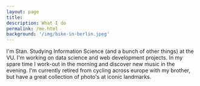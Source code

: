 ```yaml
---
layout: page
title: 
description: What I do
permalink: /me.html
background: '/img/bike-in-berlin.jpeg'
---
```


I'm Stan. Studying Information Science (and a bunch of other things) at the VU. I'm working on data science and web development projects. In my spare time I work-out in the morning and discover new music in the evening. I'm currently retired from cycling across europe with my brother, but have a great collection of photo's at iconic landmarks. 


<style>
    /* ensure image is not to dark on main page */
header.masthead .overlay {
            position: absolute;
            top: 0;
            left: 0;
            height: 100%;
            width: 100%;
            background-color: $gray-900;
            opacity: 0.3 !important;
}
</style>